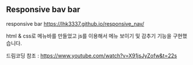 ## Responsive bav bar

responsive bar
https://lhk3337.github.io/responsive_nav/

html & css로 메뉴바를 만들었고 js를 이용해서 메뉴 보이기 및 감추기 기능을 구현했습니다.

드림코딩 참조 : https://www.youtube.com/watch?v=X91jsJyZofw&t=22s 
